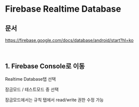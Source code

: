 # Firebase Realtime Database

## 문서
https://firebase.google.com/docs/database/android/start?hl=ko

<br>

## 1. Firebase Console로 이동
Realtime Database탭 선택

잠금모드 / 테스트모드 중 선택

잠금모드에서는 규칙 탭에서 read/write 권한 수정 가능

